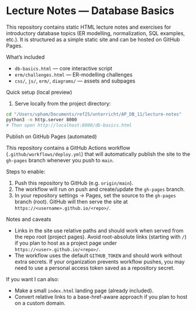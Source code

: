 # Lecture Notes — Database Basics

This repository contains static HTML lecture notes and exercises for introductory database topics (ER modelling, normalization, SQL examples, etc.). It is structured as a simple static site and can be hosted on GitHub Pages.

What’s included
- `db-basics.html` — core interactive script
- `erm/challenges.html` — ER-modelling challenges
- `css/`, `js/`, `erm/`, `diagrams/` — assets and subpages

Quick setup (local preview)

1. Serve locally from the project directory:

```bash
cd "/Users/vpham/Documents/ref25/unterricht/AP_DB_11/lecture-notes"
python3 -m http.server 8000
# Then open http://localhost:8000/db-basics.html
```

Publish on GitHub Pages (automated)

This repository contains a GitHub Actions workflow (`.github/workflows/deploy.yml`) that will automatically publish the site to the `gh-pages` branch whenever you push to `main`.

Steps to enable:

1. Push this repository to GitHub (e.g. `origin/main`).
2. The workflow will run on push and create/update the `gh-pages` branch.
3. In your repository settings → Pages, set the source to the `gh-pages` branch (root). GitHub will then serve the site at `https://<username>.github.io/<repo>/`.

Notes and caveats
- Links in the site use relative paths and should work when served from the repo root (project pages). Avoid root-absolute links (starting with `/`) if you plan to host as a project page under `https://<user>.github.io/<repo>/`.
- The workflow uses the default `GITHUB_TOKEN` and should work without extra secrets. If your organization prevents workflow pushes, you may need to use a personal access token saved as a repository secret.

If you want I can also:
- Make a small `index.html` landing page (already included).
- Convert relative links to a base-href-aware approach if you plan to host on a custom domain.
